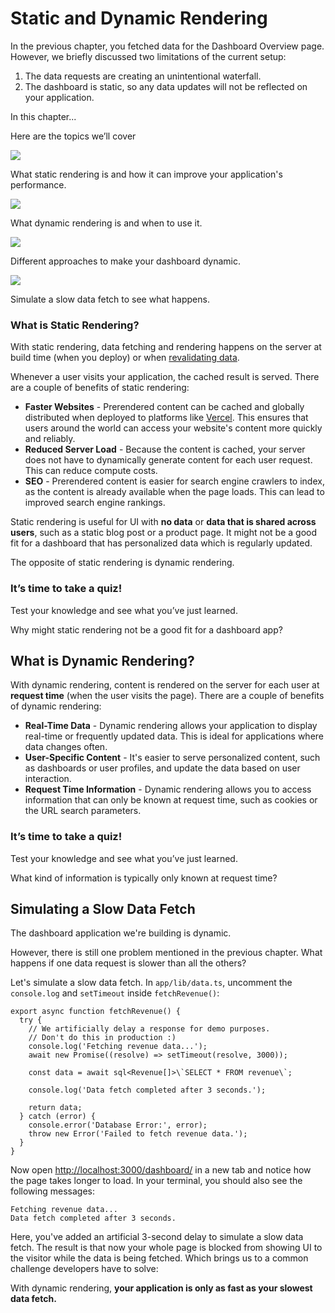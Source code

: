 # Static and Dynamic Rendering

In the previous chapter, you fetched data for the Dashboard Overview page. However, we briefly discussed two limitations of the current setup:

1. The data requests are creating an unintentional waterfall.
2. The dashboard is static, so any data updates will not be reflected on your application.

In this chapter...

Here are the topics we’ll cover

![](https://nextjs.org/_next/static/media/lightning.ab4557f0.svg)

What static rendering is and how it can improve your application's performance.

![](https://nextjs.org/_next/static/media/lightning.ab4557f0.svg)

What dynamic rendering is and when to use it.

![](https://nextjs.org/_next/static/media/box.cf41945d.svg)

Different approaches to make your dashboard dynamic.

![](https://nextjs.org/_next/static/media/clock.773a4385.svg)

Simulate a slow data fetch to see what happens.

### What is Static Rendering?

With static rendering, data fetching and rendering happens on the server at build time (when you deploy) or when [revalidating data](https://nextjs.org/docs/app/building-your-application/data-fetching/fetching-caching-and-revalidating#revalidating-data).

Whenever a user visits your application, the cached result is served. There are a couple of benefits of static rendering:

- **Faster Websites** - Prerendered content can be cached and globally distributed when deployed to platforms like [Vercel](https://vercel.com/). This ensures that users around the world can access your website's content more quickly and reliably.
- **Reduced Server Load** - Because the content is cached, your server does not have to dynamically generate content for each user request. This can reduce compute costs.
- **SEO** - Prerendered content is easier for search engine crawlers to index, as the content is already available when the page loads. This can lead to improved search engine rankings.

Static rendering is useful for UI with **no data** or **data that is shared across users**, such as a static blog post or a product page. It might not be a good fit for a dashboard that has personalized data which is regularly updated.

The opposite of static rendering is dynamic rendering.

### It’s time to take a quiz!

Test your knowledge and see what you’ve just learned.

Why might static rendering not be a good fit for a dashboard app?

## What is Dynamic Rendering?

With dynamic rendering, content is rendered on the server for each user at **request time** (when the user visits the page). There are a couple of benefits of dynamic rendering:

- **Real-Time Data** - Dynamic rendering allows your application to display real-time or frequently updated data. This is ideal for applications where data changes often.
- **User-Specific Content** - It's easier to serve personalized content, such as dashboards or user profiles, and update the data based on user interaction.
- **Request Time Information** - Dynamic rendering allows you to access information that can only be known at request time, such as cookies or the URL search parameters.

### It’s time to take a quiz!

Test your knowledge and see what you’ve just learned.

What kind of information is typically only known at request time?

## Simulating a Slow Data Fetch

The dashboard application we're building is dynamic.

However, there is still one problem mentioned in the previous chapter. What happens if one data request is slower than all the others?

Let's simulate a slow data fetch. In `app/lib/data.ts`, uncomment the `console.log` and `setTimeout` inside `fetchRevenue()`:

```block_pre___olfy
export async function fetchRevenue() {
  try {
    // We artificially delay a response for demo purposes.
    // Don't do this in production :)
    console.log('Fetching revenue data...');
    await new Promise((resolve) => setTimeout(resolve, 3000));
 
    const data = await sql<Revenue[]>\`SELECT * FROM revenue\`;
 
    console.log('Data fetch completed after 3 seconds.');
 
    return data;
  } catch (error) {
    console.error('Database Error:', error);
    throw new Error('Failed to fetch revenue data.');
  }
}
```

Now open [http://localhost:3000/dashboard/](http://localhost:3000/dashboard/) in a new tab and notice how the page takes longer to load. In your terminal, you should also see the following messages:

```block_pre___olfy
Fetching revenue data...
Data fetch completed after 3 seconds.
```

Here, you've added an artificial 3-second delay to simulate a slow data fetch. The result is that now your whole page is blocked from showing UI to the visitor while the data is being fetched. Which brings us to a common challenge developers have to solve:

With dynamic rendering, **your application is only as fast as your slowest data fetch.**